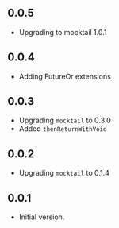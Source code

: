## 0.0.5
- Upgrading to mocktail 1.0.1

## 0.0.4
- Adding FutureOr extensions

## 0.0.3

- Upgrading `mocktail` to 0.3.0
- Added `thenReturnWithVoid`

## 0.0.2

- Upgrading `mocktail` to 0.1.4

## 0.0.1

- Initial version.

